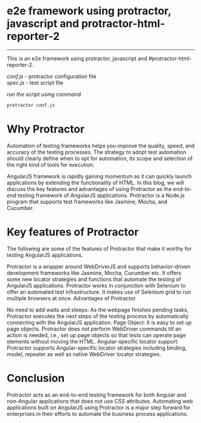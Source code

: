 # e2e framework using protractor, javascript and protractor-html-reporter-2
------------------------------------------------------------------------------
This is an e2e framework using protractor, javascript and  #protractor-html-reporter-2.<br>

*conf.js* - protractor configuration file <br>
*spec.js* - test script file<br>

*run the script using command*
```bash
protractor conf.js
```

# Why Protractor

Automation of testing frameworks helps you improve the quality, speed, and accuracy of the testing processes. The strategy to adopt test automation should clearly define when to opt for automation, its scope and selection of the right kind of tools for execution.

AngularJS framework is rapidly gaining momentum as it can quickly launch applications by extending the functionality of HTML. In this blog, we will discuss the key features and advantages of using Protractor as the end-to-end testing framework of AngularJS applications. Protractor is a Node.js program that supports test frameworks like Jasmine, Mocha, and Cucumber.

# Key features of Protractor

The following are some of the features of Protractor that make it worthy for testing AngularJS applications.

Protractor is a wrapper around WebDriverJS and supports behavior-driven development frameworks like Jasmine, Mocha, Cucumber etc.
It offers some new locator strategies and functions that automate the testing of AngularJS applications. Protractor works in conjunction with Selenium to offer an automated test infrastructure.
It makes use of Selenium grid to run multiple browsers at once.
Advantages of Protractor

No need to add waits and sleeps: As the webpage finishes pending tasks, Protractor executes the next steps of the testing process by automatically connecting with the AngularJS application.
Page Object: It is easy to set up page objects. Protractor does not perform WebDriver commands till an action is needed, i.e., set up page objects so that tests can operate page elements without moving the HTML.
Angular-specific locator support: Protractor supports Angular-specific locator strategies including binding, model, repeater as well as native WebDriver locator strategies.

# Conclusion

Protractor acts as an end-to-end testing framework for both Angular and non-Angular applications that does not use CSS attributes. Automating web applications built on AngularJS using Protractor is a major step forward for enterprises in their efforts to automate the business process applications.
